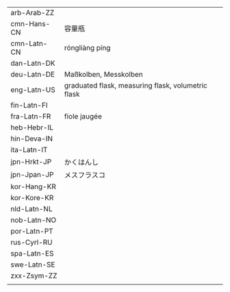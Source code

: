 | | | |
|-|-|-|
| arb-Arab-ZZ |  |  |
| cmn-Hans-CN | 容量瓶 |  |
| cmn-Latn-CN | róngliàng píng |  |
| dan-Latn-DK |  |  |
| deu-Latn-DE | Maßkolben, Messkolben |  |
| eng-Latn-US | graduated flask, measuring flask, volumetric flask |  |
| fin-Latn-FI |  |  |
| fra-Latn-FR | fiole jaugée |  |
| heb-Hebr-IL |  |  |
| hin-Deva-IN |  |  |
| ita-Latn-IT |  |  |
| jpn-Hrkt-JP | かくはんし |  |
| jpn-Jpan-JP | メスフラスコ |  |
| kor-Hang-KR |  |  |
| kor-Kore-KR |  |  |
| nld-Latn-NL |  |  |
| nob-Latn-NO |  |  |
| por-Latn-PT |  |  |
| rus-Cyrl-RU |  |  |
| spa-Latn-ES |  |  |
| swe-Latn-SE |  |  |
| zxx-Zsym-ZZ |  |  |
|  |  |  |
